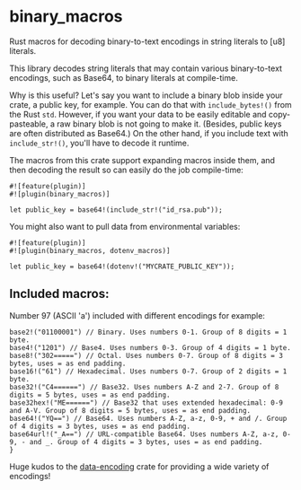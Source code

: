 # binary_macros
Rust macros for decoding binary-to-text encodings in string literals to [u8] literals.

This library decodes string literals that may contain various binary-to-text encodings, such as Base64, to binary literals at compile-time.

Why is this useful? Let's say you want to include a binary blob inside your crate, a public key, for example. You can do that with `include_bytes!()` from the Rust `std`. However, if you want your data to be easily editable and copy-pasteable,
a raw binary blob is not going to make it. (Besides, public keys are often distributed as Base64.) On the other hand, if you include text with `include_str!()`, you'll have to decode it runtime.

The macros from this crate support expanding macros inside them, and then decoding the result so can easily do the job compile-time:

```
#![feature(plugin)]
#![plugin(binary_macros)]

let public_key = base64!(include_str!("id_rsa.pub"));
``` 

You might also want to pull data from environmental variables:

```
#![feature(plugin)]
#![plugin(binary_macros, dotenv_macros)]

let public_key = base64!(dotenv!("MYCRATE_PUBLIC_KEY"));
``` 

## Included macros:
Number 97 (ASCII 'a') included with different encodings for example:
```
base2!("01100001") // Binary. Uses numbers 0-1. Group of 8 digits = 1 byte.
base4!("1201") // Base4. Uses numbers 0-3. Group of 4 digits = 1 byte.
base8!("302=====") // Octal. Uses numbers 0-7. Group of 8 digits = 3 bytes, uses = as end padding.
base16!("61") // Hexadecimal. Uses numbers 0-7. Group of 2 digits = 1 byte.
base32!("C4======") // Base32. Uses numbers A-Z and 2-7. Group of 8 digits = 5 bytes, uses = as end padding.
base32hex!("ME======") // Base32 that uses extended hexadecimal: 0-9 and A-V. Group of 8 digits = 5 bytes, uses = as end padding.
base64!("YQ==") // Base64. Uses numbers A-Z, a-z, 0-9, + and /. Group of 4 digits = 3 bytes, uses = as end padding.
base64url!("_A==") // URL-compatible Base64. Uses numbers A-Z, a-z, 0-9, - and _. Group of 4 digits = 3 bytes, uses = as end padding.
}
```


Huge kudos to the [data-encoding](https://github.com/ia0/data-encoding) crate for providing a wide variety of encodings!
